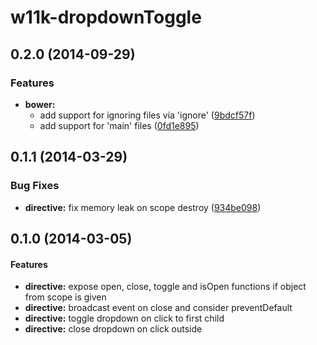 # w11k-dropdownToggle

<a name="0.2.0"></a>
## 0.2.0 (2014-09-29)


### Features

* **bower:**
  * add support for ignoring files via 'ignore' ([9bdcf57f](https://github.com/pburgmer/w11k-dropdownToggle/commit/9bdcf57f5a6a3d9e481c3aec200d80cbaec599dd))
  * add support for 'main' files ([0fd1e895](https://github.com/pburgmer/w11k-dropdownToggle/commit/0fd1e8959f77ed1895886a1955ed34c6b94239b6))


<a name="0.1.1"></a>
## 0.1.1 (2014-03-29)


### Bug Fixes

* **directive:** fix memory leak on scope destroy ([934be098](https://github.com/pburgmer/w11k-dropdownToggle/commit/934be0981bd3db63dbc6d991ced1b0bc627e0044))


<a name="0.1.0"></a>
## 0.1.0 (2014-03-05)


#### Features

* **directive:** expose open, close, toggle and isOpen functions if object from scope is given
* **directive:** broadcast event on close and consider preventDefault
* **directive:** toggle dropdown on click to first child
* **directive:** close dropdown on click outside 

